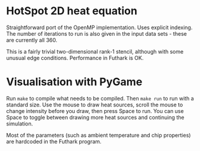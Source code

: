 HotSpot 2D heat equation
========================

Straightforward port of the OpenMP implementation.  Uses explicit
indexing.  The number of iterations to run is also given in the input
data sets - these are currently all 360.

This is a fairly trivial two-dimensional rank-1 stencil, although with
some unusual edge conditions.  Performance in Futhark is OK.

Visualisation with PyGame
=============

Run `make` to compile what needs to be compiled.  Then `make run` to
run with a standard size.  Use the mouse to draw heat sources, scroll
the mouse to change intensity before you draw, then press Space to
run.  You can use Space to toggle between drawing more heat sources
and continuing the simulation.

Most of the parameters (such as ambient temperature and chip
properties) are hardcoded in the Futhark program.
